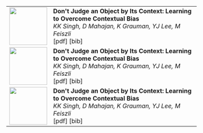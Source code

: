 <table border="0">
<tr>
<td>
<img width="100" height="100" src="http://www.fillmurray.com/460/300">
</td>
<td>
<b>Don't Judge an Object by Its Context: Learning to Overcome Contextual Bias</b> <br>
  <i> KK Singh, D Mahajan, K Grauman, YJ Lee, M Feiszli </i> <br>
  [pdf] [bib] <br>
 </td>
</tr>

<tr>
<td>
<img width="100" height="100" src="http://www.fillmurray.com/460/300">
</td>
<td>
<b>Don't Judge an Object by Its Context: Learning to Overcome Contextual Bias</b> <br>
  <i> KK Singh, D Mahajan, K Grauman, YJ Lee, M Feiszli </i> <br>
  [pdf] [bib] <br>
 </td>
</tr>

<tr>
<td>
<img width="100" height="100" src="http://www.fillmurray.com/460/300">
</td>
<td>
<b>Don't Judge an Object by Its Context: Learning to Overcome Contextual Bias</b> <br>
  <i> KK Singh, D Mahajan, K Grauman, YJ Lee, M Feiszli </i> <br>
  [pdf] [bib] <br>
 </td>
</tr>


</table>
